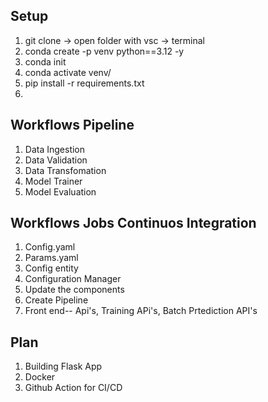 ## Setup

1. git clone -> open folder with vsc -> terminal 
2. conda create -p venv python==3.12 -y
3. conda init
4. conda activate venv/
5. pip install -r requirements.txt
6. 

## Workflows Pipeline

1. Data Ingestion
2. Data Validation
3. Data Transfomation
4. Model Trainer
5. Model Evaluation

## Workflows Jobs Continuos Integration

1. Config.yaml
2. Params.yaml
3. Config entity
4. Configuration Manager
5. Update the components
6. Create Pipeline
7. Front end-- Api's, Training APi's, Batch Prtediction API's

## Plan 

1. Building Flask App 
2. Docker 
3. Github Action for CI/CD

